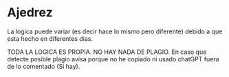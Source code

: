 # Ajedrez

La logica puede variar (es decir hace lo mismo pero diferente) debido a que esta hecho en diferentes dias.

TODA LA LOGICA ES PROPIA. NO HAY NADA DE PLAGIO. En caso que detecte posible plagio avisa porque no he copiado ni usado chatGPT fuera de lo comentado (Si hay).
